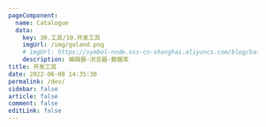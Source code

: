 ```yaml
---
pageComponent:
  name: Catalogue
  data:
    key: 30.工具/10.开发工具
    imgUrl: /img/goland.png
    # imgUrl: https://symbol-node.oss-cn-shanghai.aliyuncs.com/blog/basic/goland.png
    description: 编辑器-浏览器-数据库
title: 开发工具
date: 2022-06-08 14:35:30
permalink: /dev/
sidebar: false
article: false
comment: false
editLink: false
---
```

